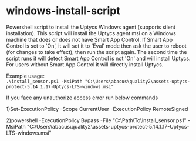 # windows-install-script
Powershell script to install the Uptycs Windows agent (supports silent installation). 
This script will install the Uptycs agent msi on a Windows machine that does or does not have Smart App Control. 
If Smart App Control is set to 'On', it will set it to 'Eval' mode then ask the user to reboot (for changes to take effect), then run the script again.
The second time the script runs it will detect Smart App Control is not 'On' and will install Uptycs. 
For users without Smart App Control it will directly install Uptycs. 

Example usage:  
`.\install_sensor.ps1 -MsiPath "C:\Users\abacus\quality2\assets-uptycs-protect-5.14.1.17-Uptycs-LTS-windows.msi"`

If you face any unauthorize access error run below commands

1)Set-ExecutionPolicy -Scope CurrentUser -ExecutionPolicy RemoteSigned

2)powershell -ExecutionPolicy Bypass -File "C:\Path\To\install_sensor.ps1" -MsiPath "C:\Users\abacus\quality2\assets-uptycs-protect-5.14.1.17-Uptycs-LTS-windows.msi"
